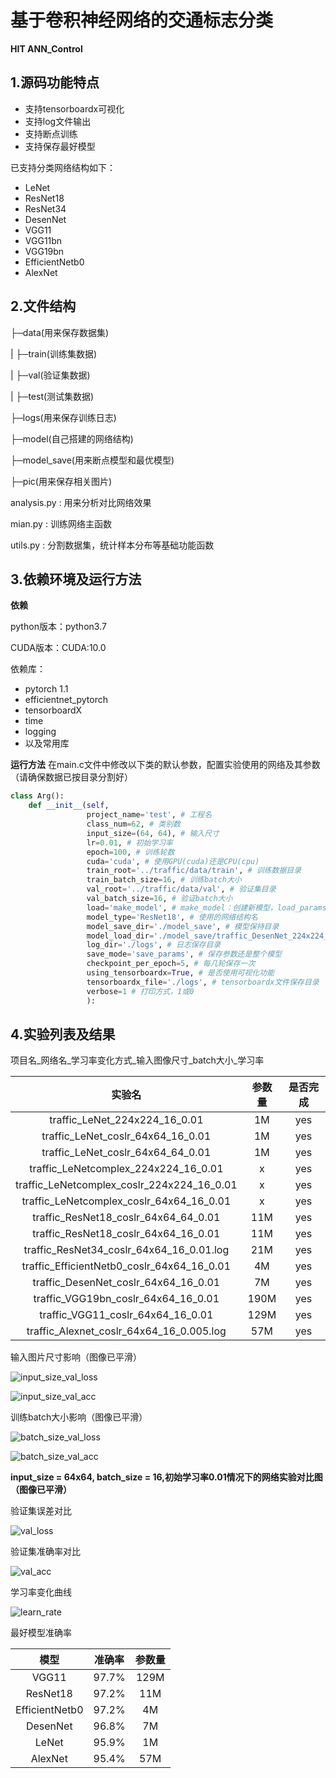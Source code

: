 # 基于卷积神经网络的交通标志分类

**HIT ANN_Control**

## 1.源码功能特点

- 支持tensorboardx可视化
- 支持log文件输出
- 支持断点训练
- 支持保存最好模型

已支持分类网络结构如下：

- LeNet
- ResNet18
- ResNet34
- DesenNet
- VGG11
- VGG11bn
- VGG19bn
- EfficientNetb0
- AlexNet

## 2.文件结构

├─data(用来保存数据集)

|     ├─train(训练集数据)

|     ├─val(验证集数据)

| ├─test(测试集数据)

├─logs(用来保存训练日志)

├─model(自己搭建的网络结构)

├─model_save(用来断点模型和最优模型)

├─pic(用来保存相关图片)

analysis.py : 用来分析对比网络效果

mian.py : 训练网络主函数

utils.py : 分割数据集，统计样本分布等基础功能函数

## 3.依赖环境及运行方法

**依赖**

python版本：python3.7

CUDA版本：CUDA:10.0

依赖库：
- pytorch 1.1
- efficientnet_pytorch
- tensorboardX
- time
- logging
- 以及常用库

**运行方法**
在main.c文件中修改以下类的默认参数，配置实验使用的网络及其参数（请确保数据已按目录分割好）
```python
class Arg():
    def __init__(self,
                 project_name='test', # 工程名
                 class_num=62, # 类别数
                 input_size=(64, 64), # 输入尺寸
                 lr=0.01, # 初始学习率
                 epoch=100, # 训练轮数
                 cuda='cuda', # 使用GPU(cuda)还是CPU(cpu)
                 train_root='../traffic/data/train', # 训练数据目录
                 train_batch_size=16, # 训练batch大小
                 val_root='../traffic/data/val', # 验证集目录
                 val_batch_size=16, # 验证batch大小
                 load='make_model', # make_model：创建新模型，load_params：加载参数继续上次训练，load_model:加载整个模型
                 model_type='ResNet18', # 使用的网络结构名
                 model_save_dir='./model_save', # 模型保持目录
                 model_load_dir='./model_save/traffic_DesenNet_224x224_16.ckp.params.pth', # 参数加载文件模型文件
                 log_dir='./logs', # 日志保存目录
                 save_mode='save_params', # 保存参数还是整个模型
                 checkpoint_per_epoch=5, # 每几轮保存一次
                 using_tensorboardx=True, # 是否使用可视化功能
                 tensorboardx_file='./logs', # tensorboardx文件保存目录
                 verbose=1 # 打印方式，1或0
                 ):
```

## 4.实验列表及结果

项目名_网络名_学习率变化方式_输入图像尺寸_batch大小_学习率 

|实验名|参数量|是否完成|
|:----------:|:--------------:|:--------------:|
|traffic_LeNet_224x224_16_0.01|1M|yes|
|traffic_LeNet_coslr_64x64_16_0.01|1M|yes|
|traffic_LeNet_coslr_64x64_64_0.01|1M|yes|
|traffic_LeNetcomplex_224x224_16_0.01|x|yes|
|traffic_LeNetcomplex_coslr_224x224_16_0.01|x|yes|
|traffic_LeNetcomplex_coslr_64x64_16_0.01|x|yes|
|traffic_ResNet18_coslr_64x64_64_0.01|11M|yes|
|traffic_ResNet18_coslr_64x64_16_0.01|11M|yes|
|traffic_ResNet34_coslr_64x64_16_0.01.log|21M|yes|
|traffic_EfficientNetb0_coslr_64x64_16_0.01|4M|yes|
|traffic_DesenNet_coslr_64x64_16_0.01|7M|yes|
|traffic_VGG19bn_coslr_64x64_16_0.01|190M|yes|
|traffic_VGG11_coslr_64x64_16_0.01|129M|yes|
|traffic_Alexnet_coslr_64x64_16_0.005.log|57M|yes|

输入图片尺寸影响（图像已平滑）

![input_size_val_loss](https://github.com/Nrusher/classification_network/blob/master/pic/input_size_val_loss.png)

![input_size_val_acc](https://github.com/Nrusher/classification_network/blob/master/pic/input_size_val_acc.png)

训练batch大小影响（图像已平滑）

![batch_size_val_loss](https://github.com/Nrusher/classification_network/blob/master/pic/batch_size_val_loss.png)

![batch_size_val_acc](https://github.com/Nrusher/classification_network/blob/master/pic/batch_size_val_acc.png)

**input_size = 64x64, batch_size = 16,初始学习率0.01情况下的网络实验对比图（图像已平滑）**

验证集误差对比

![val_loss](https://github.com/Nrusher/classification_network/blob/master/pic/val_loss.png)

验证集准确率对比

![val_acc](https://github.com/Nrusher/classification_network/blob/master/pic/val_acc.png)

学习率变化曲线

![learn_rate](https://github.com/Nrusher/classification_network/blob/master/pic/learn_rate.png)

最好模型准确率

|模型|准确率|参数量|
|:--:|:--:|:--:|
|VGG11|97.7%|129M|
|ResNet18|97.2%|11M|
|EfficientNetb0|97.2%|4M|
|DesenNet|96.8%|7M|
|LeNet|95.9%|1M|
|AlexNet|95.4%|57M|